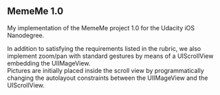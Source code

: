 ## MemeMe 1.0

My implementation of the MemeMe project 1.0 for the Udacity iOS Nanodegree.

In addition to satisfying the requirements listed in the rubric, we also implement 
zoom/pan with standard gestures by means of a UIScrollView embedding the UIIMageView.  
Pictures are initially placed inside the scroll view by programmatically changing the 
autolayout constraints between the UIIMageView and the UIScrollView.
